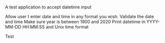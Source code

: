 A test application to accept datetime input

Allow user t enter date and time in any format you wish.
Validate the date and time
Make sure year is between 1900 and 2020
Print datetime in YYYY-MM-DD HH:MM:SS and Unix time format

Test